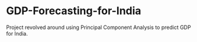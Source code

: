 # GDP-Forecasting-for-India
Project revolved around using Principal Component Analysis to predict GDP for India.
